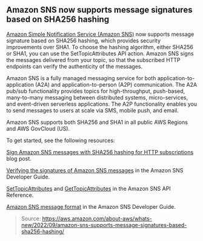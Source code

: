 ## Amazon SNS now supports message signatures based on SHA256 hashing

[Amazon Simple Notification Service (Amazon SNS)](https://aws.amazon.com/sns/) now supports message signature based on SHA256 hashing, which provides security improvements over SHA1. To choose the hashing algorithm, either SHA256 or SHA1, you can use the SetTopicAttributes API action. Amazon SNS signs the messages delivered from your topic, so that the subscribed HTTP endpoints can verify the authenticity of the messages.

Amazon SNS is a fully managed messaging service for both application-to-application (A2A) and application-to-person (A2P) communication. The A2A pub/sub functionality provides topics for high-throughput, push-based, many-to-many messaging between distributed systems, micro-services, and event-driven serverless applications. The A2P functionality enables you to send messages to users at scale via SMS, mobile push, and email.

Amazon SNS supports both SHA256 and SHA1 in all public AWS Regions  and AWS GovCloud (US).

To get started, see the following resources:

[Sign Amazon SNS messages with SHA256 hashing for HTTP subscriptions](https://aws.amazon.com/blogs/security/sign-amazon-sns-messages-with-sha256-hashing-for-http-subscriptions/) blog post.

[Verifying the signatures of Amazon SNS messages](https://docs.aws.amazon.com/sns/latest/dg/sns-verify-signature-of-message.html) in the Amazon SNS Developer Guide.

[SetTopicAttributes](https://docs.aws.amazon.com/sns/latest/api/API_SetTopicAttributes.html) and [GetTopicAttributes](https://docs.aws.amazon.com/sns/latest/api/API_GetTopicAttributes.html) in the Amazon SNS API Reference.

[Amazon SNS message format](https://docs.aws.amazon.com/sns/latest/dg/sns-message-and-json-formats.html) in the Amazon SNS Developer Guide.

> Source: https://aws.amazon.com/about-aws/whats-new/2022/09/amazon-sns-supports-message-signatures-based-sha256-hashing/